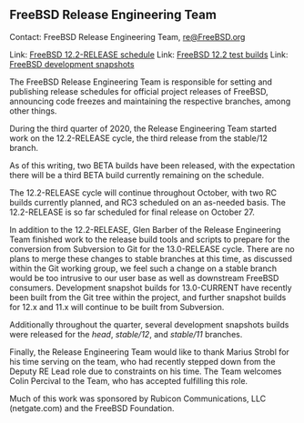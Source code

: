 ## FreeBSD Release Engineering Team ##

Contact: FreeBSD Release Engineering Team, <re@FreeBSD.org>

Link:	[FreeBSD 12.2-RELEASE schedule](https://www.freebsd.org/releases/12.2R/schedule.html)
Link:	[FreeBSD 12.2 test builds](https://www.freebsd.org/where.html#helptest)
Link:	[FreeBSD development snapshots](https://download.freebsd.org/ftp/snapshots/ISO-IMAGES/)

The FreeBSD Release Engineering Team is responsible for setting
and publishing release schedules for official project releases
of FreeBSD, announcing code freezes and maintaining the respective
branches, among other things.

During the third quarter of 2020, the Release Engineering Team started
work on the 12.2-RELEASE cycle, the third release from the stable/12
branch.

As of this writing, two BETA builds have been released, with the
expectation there will be a third BETA build currently remaining on the
schedule.

The 12.2-RELEASE cycle will continue throughout October, with two RC
builds currently planned, and RC3 scheduled on an as-needed basis.  The
12.2-RELEASE is so far scheduled for final release on October 27.

In addition to the 12.2-RELEASE, Glen Barber of the Release Engineering
Team finished work to the release build tools and scripts to prepare for
the conversion from Subversion to Git for the 13.0-RELEASE cycle.  There
are no plans to merge these changes to stable branches at this time, as
discussed within the Git working group, we feel such a change on a stable
branch would be too intrusive to our user base as well as downstream
FreeBSD consumers.  Development snapshot builds for 13.0-CURRENT have
recently been built from the Git tree within the project, and further
snapshot builds for 12.x and 11.x will continue to be built from Subversion.

Additionally throughout the quarter, several development snapshots builds
were released for the *head*, *stable/12*, and *stable/11* branches.

Finally, the Release Engineering Team would like to thank Marius Strobl
for his time serving on the team, who had recently stepped down from the
Deputy RE Lead role due to constraints on his time.  The Team welcomes
Colin Percival to the Team, who has accepted fulfilling this role.

Much of this work was sponsored by Rubicon Communications, LLC (netgate.com)
and the FreeBSD Foundation.
